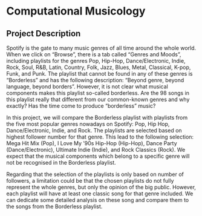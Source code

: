 # Computational Musicology 
## Project Description
Spotify is the gate to many music genres of all time around the whole world. When we click on “Browse”, there is a tab called “Genres and Moods”, including playlists for the genres Pop, Hip-Hop, Dance/Electronic, Indie, Rock, Soul, R&B, Latin, Country, Folk, Jazz, Blues, Metal, Classical, K-pop, Funk, and Punk. The playlist that cannot be found in any of these genres is “Borderless” and has the following description: “Beyond genre, beyond language, beyond borders”. However, it is not clear what musical components makes this playlist so-called borderless. Are the 98 songs in this playlist really that different from our common-known genres and why exactly? Has the time come to produce “borderless” music? 

In this project, we will compare the Borderless playlist with playlists from the five most popular genres nowadays on Spotify: Pop, Hip Hop, Dance/Electronic, Indie, and Rock. The playlists are selected based on highest follower number for that genre. This lead to the following selection: Mega Hit Mix (Pop), I Love My ’90s Hip-Hop (Hip-Hop), Dance Party (Dance/Electronic), Ultimate Indie (Indie), and Rock Classics (Rock). We expect that the musical components which belong to a specific genre will not be recognised in the Borderless playlist. 

Regarding that the selection of the playlists is only based on number of followers, a limitation could be that the chosen playlists do not fully represent the whole genres, but only the opinion of the big public. However, each playlist will have at least one classic song for that genre included. We can dedicate some detailed analysis on these song and compare them to the songs from the Borderless playlist.  

